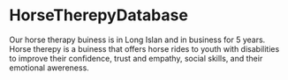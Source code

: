 # HorseTherepyDatabase
Our horse therapy buiness is in Long Islan and in business for 5 years. Horse therepy is a buiness that offers horse rides to youth with disabilities to improve their confidence, trust and empathy, social skills, and their emotional awereness. 
